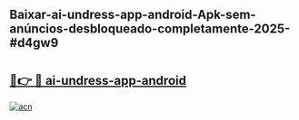 ## Baixar-ai-undress-app-android-Apk-sem-anúncios-desbloqueado-completamente-2025-#d4gw9

# <h2><a href="https://ainizakaria.my?title=ai-undress-app-android&ref=20M">🔗👉 🔴 ai-undress-app-android</a></h2>

[![acn](https://github.com/user-attachments/assets/0f9c940e-d8b0-45ae-aac7-cd30a18b3e1c)](https://ainizakaria.my?title=ai-undress-app-android&ref=20M)

